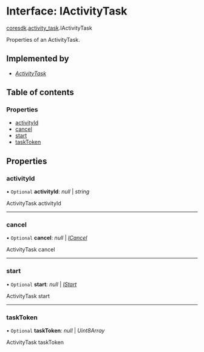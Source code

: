 # Interface: IActivityTask

[coresdk](../modules/proto.coresdk.md).[activity_task](../modules/proto.coresdk.activity_task.md).IActivityTask

Properties of an ActivityTask.

## Implemented by

* [*ActivityTask*](../classes/proto.coresdk.activity_task.activitytask.md)

## Table of contents

### Properties

- [activityId](proto.coresdk.activity_task.iactivitytask.md#activityid)
- [cancel](proto.coresdk.activity_task.iactivitytask.md#cancel)
- [start](proto.coresdk.activity_task.iactivitytask.md#start)
- [taskToken](proto.coresdk.activity_task.iactivitytask.md#tasktoken)

## Properties

### activityId

• `Optional` **activityId**: *null* \| *string*

ActivityTask activityId

___

### cancel

• `Optional` **cancel**: *null* \| [*ICancel*](proto.coresdk.activity_task.icancel.md)

ActivityTask cancel

___

### start

• `Optional` **start**: *null* \| [*IStart*](proto.coresdk.activity_task.istart.md)

ActivityTask start

___

### taskToken

• `Optional` **taskToken**: *null* \| *Uint8Array*

ActivityTask taskToken
